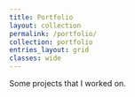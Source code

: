 ```yaml
---
title: Portfolio
layout: collection
permalink: /portfolio/
collection: portfolio
entries_layout: grid
classes: wide
---
```


Some projects that I worked on.
